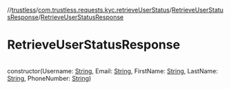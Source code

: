 //[trustless](../../../index.md)/[com.trustless.requests.kyc.retrieveUserStatus](../index.md)/[RetrieveUserStatusResponse](index.md)/[RetrieveUserStatusResponse](-retrieve-user-status-response.md)

# RetrieveUserStatusResponse

\
constructor(Username: [String](https://kotlinlang.org/api/latest/jvm/stdlib/kotlin/-string/index.html), Email: [String](https://kotlinlang.org/api/latest/jvm/stdlib/kotlin/-string/index.html), FirstName: [String](https://kotlinlang.org/api/latest/jvm/stdlib/kotlin/-string/index.html), LastName: [String](https://kotlinlang.org/api/latest/jvm/stdlib/kotlin/-string/index.html), PhoneNumber: [String](https://kotlinlang.org/api/latest/jvm/stdlib/kotlin/-string/index.html))
